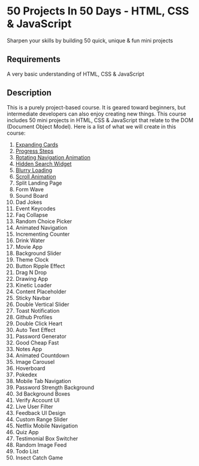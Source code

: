 # 50 Projects In 50 Days - HTML, CSS & JavaScript

Sharpen your skills by building 50 quick, unique & fun mini projects

## Requirements
A very basic understanding of HTML, CSS & JavaScript


## Description

This is a purely project-based course. It is geared toward beginners, but intermediate developers can also enjoy creating new things. This course includes 50 mini projects in HTML, CSS & JavaScript that relate to the DOM (Document Object Model). Here is a list of what we will create in this course:

1. [Expanding Cards](https://github.com/dzenitaa96/50-Projects-In-50-Days/tree/main/1.%20Expanding%20cards)
2. [Progress Steps](https://github.com/dzenitaa96/50-Projects-In-50-Days/tree/main/2.%20Progress%20steps)
3. [Rotating Navigation Animation](https://github.com/dzenitaa96/50-Projects-In-50-Days/tree/main/3.%20Rotating%20navigation%20animation)
4. [Hidden Search Widget](https://github.com/dzenitaa96/50-Projects-In-50-Days/tree/main/4.%20Hidden%20Search%20Widget)
5. [Blurry Loading](https://github.com/dzenitaa96/50-Projects-In-50-Days/tree/main/5.%20Blurry%20Loading)
6. [Scroll Animation](https://github.com/dzenitaa96/50-Projects-In-50-Days/tree/main/6.%20Scroll%20Animation)
7. Split Landing Page
8. Form Wave
9. Sound Board
10. Dad Jokes
11. Event Keycodes
12. Faq Collapse
13. Random Choice Picker
14. Animated Navigation
15. Incrementing Counter
16. Drink Water
17. Movie App
18. Background Slider
19. Theme Clock
20. Button Ripple Effect
21. Drag N Drop
22. Drawing App
23. Kinetic Loader
24. Content Placeholder
25. Sticky Navbar
26. Double Vertical Slider
27. Toast Notification
28. Github Profiles
29. Double Click Heart
30. Auto Text Effect
31. Password Generator
32. Good Cheap Fast
33. Notes App
34. Animated Countdown
35. Image Carousel
36. Hoverboard
37. Pokedex
38. Mobile Tab Navigation
39. Password Strength Background
40. 3d Background Boxes
41. Verify Account UI
42. Live User Filter
43. Feedback UI Design
44. Custom Range Slider
45. Netflix Mobile Navigation
46. Quiz App
47. Testimonial Box Switcher
48. Random Image Feed
49. Todo List
50. Insect Catch Game
